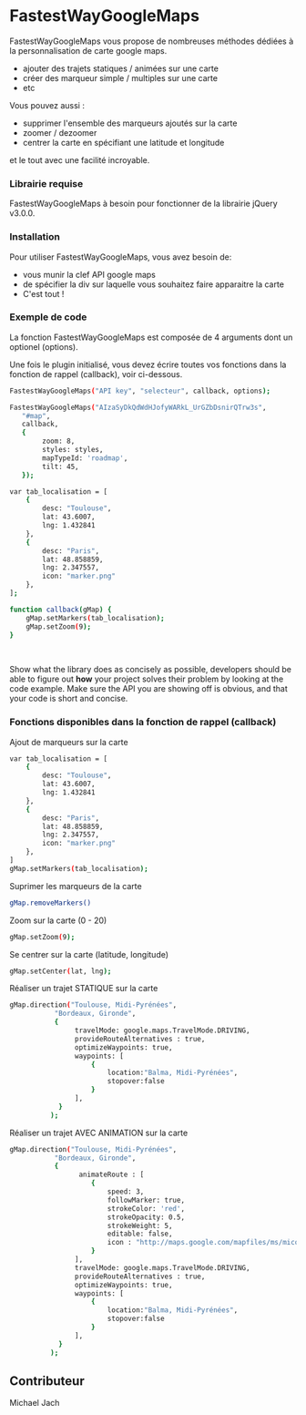 # FastestWayGoogleMaps

FastestWayGoogleMaps vous propose de nombreuses méthodes dédiées à la personnalisation de carte google maps.


-   ajouter des trajets statiques / animées sur une carte
-   créer des marqueur simple / multiples sur une carte
-   etc


Vous pouvez aussi :
-   supprimer l'ensemble des marqueurs ajoutés sur la carte
-   zoomer / dezoomer
-   centrer la carte en spécifiant une latitude et longitude



et le tout avec une facilité incroyable.


### Librairie requise
FastestWayGoogleMaps à besoin pour fonctionner de la librairie jQuery v3.0.0.



### Installation
Pour utiliser FastestWayGoogleMaps, vous avez besoin de:
-   vous munir la clef API google maps
-   de spécifier la div sur laquelle vous souhaitez faire apparaitre la carte
-   C'est tout !


### Exemple de code
La fonction FastestWayGoogleMaps est composée de 4 arguments dont un optionel (options).

Une fois le plugin initialisé, vous devez écrire toutes vos fonctions dans la fonction de rappel (callback), voir ci-dessous.

```sh
FastestWayGoogleMaps("API key", "selecteur", callback, options);
```

```sh
FastestWayGoogleMaps("AIzaSyDkQdWdHJofyWARkL_UrGZbDsnirQTrw3s",
   "#map",
   callback,
   {
        zoom: 8,
        styles: styles,
        mapTypeId: 'roadmap',
        tilt: 45,   
   });
```

```sh
var tab_localisation = [
    {
        desc: "Toulouse",
        lat: 43.6007,
        lng: 1.432841
    },
    {
        desc: "Paris",
        lat: 48.858859,
        lng: 2.347557,
        icon: "marker.png"
    },
];
```

```sh
function callback(gMap) {
    gMap.setMarkers(tab_localisation);
    gMap.setZoom(9);
}
   
   
```

Show what the library does as concisely as possible, developers should be able to figure out **how** your project solves their problem by looking at the code example. Make sure the API you are showing off is obvious, and that your code is short and concise.




### Fonctions disponibles dans la fonction de rappel (callback)

Ajout de marqueurs sur la carte
```sh
var tab_localisation = [
    {
        desc: "Toulouse",
        lat: 43.6007,
        lng: 1.432841
    },
    {
        desc: "Paris",
        lat: 48.858859,
        lng: 2.347557,
        icon: "marker.png"
    },
]
gMap.setMarkers(tab_localisation);
```

Suprimer les marqueurs de la carte
```sh
gMap.removeMarkers()
```

Zoom sur la carte (0 - 20)
```sh
gMap.setZoom(9);
```

Se centrer sur la carte (latitude, longitude)
```sh
gMap.setCenter(lat, lng);
```

Réaliser un trajet STATIQUE sur la carte
```sh
gMap.direction("Toulouse, Midi-Pyrénées",
           "Bordeaux, Gironde",
           {
                travelMode: google.maps.TravelMode.DRIVING,
                provideRouteAlternatives : true,
                optimizeWaypoints: true,
                waypoints: [
                    {
                        location:"Balma, Midi-Pyrénées",
                        stopover:false
                    }
                ],
            }
          );
```

Réaliser un trajet AVEC ANIMATION sur la carte
```sh
gMap.direction("Toulouse, Midi-Pyrénées",
           "Bordeaux, Gironde",
           {
                 animateRoute : [
                    {
                        speed: 3, 
                        followMarker: true,
                        strokeColor: 'red',
                        strokeOpacity: 0.5,
                        strokeWeight: 5,
                        editable: false,
                        icon : "http://maps.google.com/mapfiles/ms/micons/blue.png",
                    }
                ],
                travelMode: google.maps.TravelMode.DRIVING,
                provideRouteAlternatives : true,
                optimizeWaypoints: true,
                waypoints: [
                    {
                        location:"Balma, Midi-Pyrénées",
                        stopover:false
                    }
                ],
            }
          );
```


## Contributeur

Michael Jach
